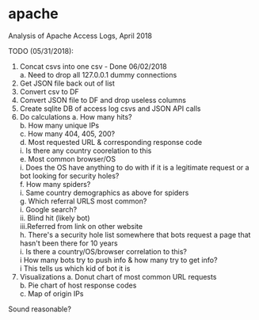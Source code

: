 # apache
Analysis of Apache Access Logs, April 2018

TODO (05/31/2018):

1. Concat csvs into one csv - Done 06/02/2018<br>
	a. Need to drop all 127.0.0.1 dummy connections
2. Get JSON file back out of list
3. Convert csv to DF
4. Convert JSON file to DF and drop useless columns
5. Create sqlite DB of access log csvs and JSON API calls
6. Do calculations
	a. How many hits?<br>
	b. How many unique IPs<br>
	c. How many 404, 405, 200?<br>
	d. Most requested URL & corresponding response code<br>
		i. Is there any country coorelation to this<br>
	e. Most common browser/OS<br>
		i. Does the OS have anything to do with if it is a
		   legitimate request or a bot looking for security holes?<br>
	f. How many spiders?<br>
		i. Same country demographics as above for spiders<br>
	g. Which referral URLS most common?<br>
		i. Google search?<br>
		ii. Blind hit (likely bot)<br>
		iii.Referred from link on other website<br>
	h. There's a security hole list somewhere that bots request a 
	   page that hasn't been there for 10 years<br>
		i. Is there a country/OS/browser correlation to this?<br>
	i How many bots try to push info & how many try to get info?<br>
		i This tells us which kid of bot it is<br>
7. Visualizations
	a. Donut chart of most common URL requests<br>
	b. Pie chart of host response codes<br>
	c. Map of origin IPs<br>

Sound reasonable?
